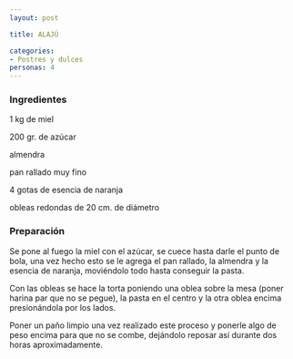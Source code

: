 ```yaml
---
layout: post

title: ALAJÚ

categories:
- Postres y dulces
personas: 4 
---
```


<h3>Ingredientes</h3>
1 kg de miel

200 gr. de azúcar

almendra

pan rallado muy fino

4 gotas de esencia de naranja

obleas redondas de 20 cm. de diámetro

<h3>Preparación</h3>
Se pone al fuego la miel con el azúcar, se cuece hasta darle el punto de bola, una vez hecho esto se le agrega el pan rallado, la almendra y la esencia de naranja, moviéndolo todo hasta conseguir la pasta.

Con las obleas se hace la torta poniendo una oblea sobre la mesa (poner harina par que no se pegue), la pasta en el centro y la otra oblea encima presionándola por los lados.

Poner un paño limpio una vez realizado este proceso y ponerle algo de peso encima para que no se combe, dejándolo reposar así durante dos horas aproximadamente.